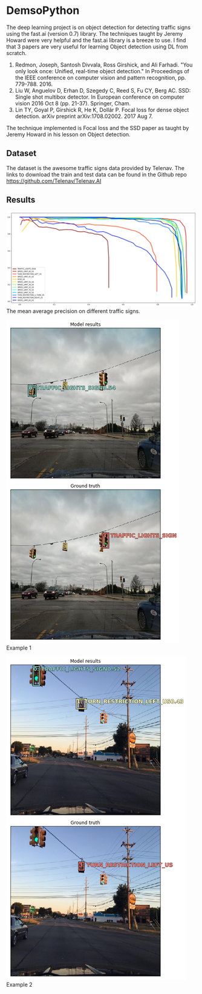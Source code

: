 # DemsoPython
The deep learning project is on object detection for detecting traffic signs using the fast.ai (version 0.7) library. The techniques taught by Jeremy Howard were very helpful and the fast.ai library is a breeze to use. I find that 3 papers are very useful for learning Object detection using DL from scratch.

1) Redmon, Joseph, Santosh Divvala, Ross Girshick, and Ali Farhadi. "You only look once: Unified, real-time object detection." In Proceedings of the IEEE conference on computer vision and pattern recognition, pp. 779-788. 2016.
2) Liu W, Anguelov D, Erhan D, Szegedy C, Reed S, Fu CY, Berg AC. SSD: Single shot multibox detector. In European conference on computer vision 2016 Oct 8 (pp. 21-37). Springer, Cham.
3) Lin TY, Goyal P, Girshick R, He K, Dollár P. Focal loss for dense object detection. arXiv preprint arXiv:1708.02002. 2017 Aug 7.

The technique implemented is Focal loss and the SSD paper as taught by Jeremy Howard in his lesson on Object detection.

## Dataset
The dataset is the awesome traffic signs data provided by Telenav. The links to download the train and test data can be found in the Github repo  https://github.com/Telenav/Telenav.AI

## Results
![alt-text](https://github.com/abhinavsunderrajan/DemsoPython/blob/master/MAP.png)
The mean average precision on different traffic signs.

![alt-text](https://github.com/abhinavsunderrajan/DemsoPython/blob/master/GT1.png)
Example 1

![alt-text](https://github.com/abhinavsunderrajan/DemsoPython/blob/master/GT2.png)
Example 2
